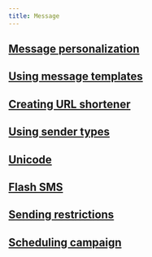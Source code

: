 ```yaml
---
title: Message
---
```


## [Message personalization](message-personalization.md#how-can-i-personalize-my-campaign)

## [Using message templates](message-template.md#how-can-i-use-a-message-text-template)

## [Creating URL shortener](url-shortener.md#how-do-i-create-a-new-short-url)

## [Using sender types](sender-type.md#what-is-a-sender-type-and-how-can-i-use-it)

## [Unicode](unicode.md#what-is-unicode)

## [Flash SMS](flash-sms.md#what-is-flash-sms)

## [Sending restrictions](sending-restrictions.md#what-are-sending-restrictions)

## [Scheduling campaign](scheduling-campaign.md#how-to-schedule-my-campaign-and-set-a-correct-time-and-date)
